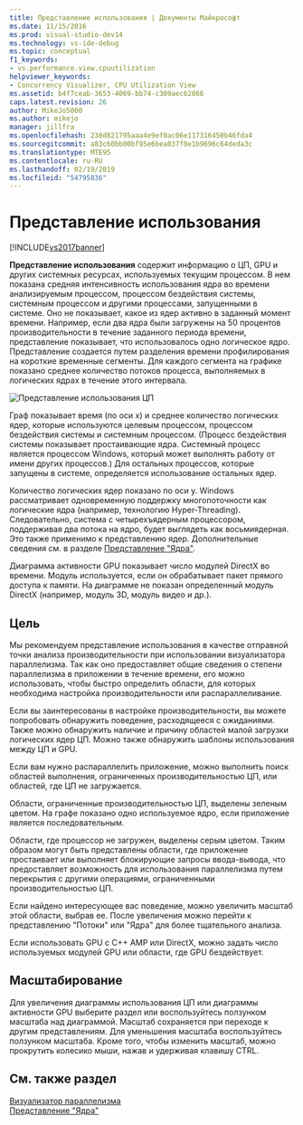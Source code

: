 ```yaml
---
title: Представление использования | Документы Майкрософт
ms.date: 11/15/2016
ms.prod: visual-studio-dev14
ms.technology: vs-ide-debug
ms.topic: conceptual
f1_keywords:
- vs.performance.view.cpuutilization
helpviewer_keywords:
- Concurrency Visualizer, CPU Utilization View
ms.assetid: b4f7ceab-3653-4069-bb74-c309aec62866
caps.latest.revision: 26
author: MikeJo5000
ms.author: mikejo
manager: jillfra
ms.openlocfilehash: 238d821795aaa4e9ef0ac06e117316450b46fda4
ms.sourcegitcommit: a83c60bb00bf95e6bea037f0e1b9696c64deda3c
ms.translationtype: MTE95
ms.contentlocale: ru-RU
ms.lasthandoff: 02/19/2019
ms.locfileid: "54795836"
---
```

# <a name="utilization-view"></a>Представление использования
[!INCLUDE[vs2017banner](../includes/vs2017banner.md)]

**Представление использования** содержит информацию о ЦП, GPU и других системных ресурсах, используемых текущим процессом. В нем показана средняя интенсивность использования ядра во времени анализируемым процессом, процессом бездействия системы, системным процессом и другими процессами, запущенными в системе. Оно не показывает, какое из ядер активно в заданный момент времени. Например, если два ядра были загружены на 50 процентов производительности в течение заданного периода времени, представление показывает, что использовалось одно логическое ядро. Представление создается путем разделения времени профилирования на короткие временные сегменты. Для каждого сегмента на графике показано среднее количество потоков процесса, выполняемых в логических ядрах в течение этого интервала.  
  
 ![Представление использования ЦП](../profiling/media/vsts-ppacpuutil.png "VSTS_PPAcpuUtil")  
  
 Граф показывает время (по оси x) и среднее количество логических ядер, которые используются целевым процессом, процессом бездействия системы и системным процессом. (Процесс бездействия системы показывает простаивающие ядра. Системный процесс является процессом Windows, который может выполнять работу от имени других процессов.) Для остальных процессов, которые запущены в системе, определяется использование остальных ядер.  
  
 Количество логических ядер показано по оси y. Windows рассматривает одновременную поддержку многопоточности как логические ядра (например, технологию Hyper-Threading). Следовательно, система с четырехъядерным процессором, поддерживая два потока на ядро, будет выглядеть как восьмиядерная. Это также применимо к представлению ядер. Дополнительные сведения см. в разделе [Представление "Ядра"](../profiling/cores-view.md).  
  
 Диаграмма активности GPU показывает число модулей DirectX во времени.  Модуль используется, если он обрабатывает пакет прямого доступа к памяти.  На диаграмме не показан определенный модуль DirectX (например, модуль 3D, модуль видео и др.).  
  
## <a name="purpose"></a>Цель  
 Мы рекомендуем представление использования в качестве отправной точки анализа производительности при использовании визуализатора параллелизма. Так как оно предоставляет общие сведения о степени параллелизма в приложении в течение времени, его можно использовать, чтобы быстро определить области, для которых необходима настройка производительности или распараллеливание.  
  
 Если вы заинтересованы в настройке производительности, вы можете попробовать обнаружить поведение, расходящееся с ожиданиями. Также можно обнаружить наличие и причину областей малой загрузки логических ядер ЦП. Можно также обнаружить шаблоны использования между ЦП и GPU.  
  
 Если вам нужно распараллелить приложение, можно выполнить поиск областей выполнения, ограниченных производительностью ЦП, или областей, где ЦП не загружается.  
  
 Области, ограниченные производительностью ЦП, выделены зеленым цветом. На графе показано одно используемое ядро, если приложение является последовательным.  
  
 Области, где процессор не загружен, выделены серым цветом. Таким образом могут быть представлены области, где приложение простаивает или выполняет блокирующие запросы ввода-вывода, что предоставляет возможность для использования параллелизма путем перекрытия с другими операциями, ограниченными производительностью ЦП.  
  
 Если найдено интересующее вас поведение, можно увеличить масштаб этой области, выбрав ее. После увеличения можно перейти к представлению "Потоки" или "Ядра" для более тщательного анализа.  
  
 Если использовать GPU с C++ AMP или DirectX, можно задать число используемых модулей GPU или области, где GPU бездействует.  
  
## <a name="zooming"></a>Масштабирование  
 Для увеличения диаграммы использования ЦП или диаграммы активности GPU выберите раздел или воспользуйтесь ползунком масштаба над диаграммой. Масштаб сохраняется при переходе к другим представлениям. Для уменьшения масштаба воспользуйтесь ползунком масштаба. Кроме того, чтобы изменить масштаб, можно прокрутить колесико мыши, нажав и удерживая клавишу CTRL.  
  
## <a name="see-also"></a>См. также раздел  
 [Визуализатор параллелизма](../profiling/concurrency-visualizer.md)   
 [Представление "Ядра"](../profiling/cores-view.md)
